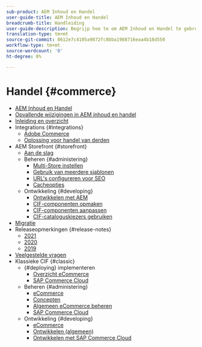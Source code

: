 ```yaml
---
sub-product: AEM Inhoud en Handel
user-guide-title: AEM Inhoud en Handel
breadcrumb-title: Handleiding
user-guide-description: Begrijp hoe te om AEM Inhoud en Handel te gebruiken en te beheren.
translation-type: tm+mt
source-git-commit: 8612e7c4105a9872fc8bba1988716eaa4b18d550
workflow-type: tm+mt
source-wordcount: '0'
ht-degree: 0%

---
```



# Handel {#commerce}

+ [AEM Inhoud en Handel](/help/commerce/home.md)
+ [Opvallende wijzigingen in AEM inhoud en handel](cif/changes.md)
+ [Inleiding en overzicht](cif/introduction.md)
+ Integrations {#integrations}
   + [Adobe Commerce](cif/integrating/magento.md)
   + [Oplossing voor handel van derden](cif/integrating/third-party.md)
+ AEM Storefront {#storefront}
   + [Aan de slag](cif/getting-started.md)
   + Beheren {#administering}
      + [Multi-Store instellen](cif/configuring/multi-store-setup.md)
      + [Gebruik van meerdere sjablonen](cif/configuring/multi-template-usage.md)
      + [URL&#39;s configureren voor SEO](cif/configuring/advanced-url-configuration.md)
      + [Cacheopties](cif/configuring/caching.md)
   + Ontwikkeling {#developing}
      + [Ontwikkelen met AEM](cif/develop.md)
      + [CIF-componenten opmaken](cif/customizing/style-cif-component.md)
      + [CIF-componenten aanpassen](cif/customizing/customize-cif-components.md)
      + [CIF-cataloguskiezers gebruiken](cif/customizing/use-cif-pickers.md)
+ [Migratie](cif/migration.md)
+ Releaseopmerkingen {#release-notes}
   + [2021](cif/release-notes/release-notes-2021.md)
   + [2020](cif/release-notes/release-notes-2020.md)
   + [2019](cif/release-notes/release-notes-2019.md)
+ [Veelgestelde vragen](cif/faq.md)
+ Klassieke CIF {#classic}
   + {#deploying} implementeren
      + [Overzicht eCommerce](/help/commerce/cif-classic/deploying/ecommerce.md)
      + [SAP Commerce Cloud](/help/commerce/cif-classic/deploying/sap-commerce-cloud.md)
   + Beheren {#administering}
      + [eCommerce](/help/commerce/cif-classic/administering/ecommerce.md)
      + [Concepten](/help/commerce/cif-classic/administering/concepts.md)
      + [Algemeen eCommerce beheren](/help/commerce/cif-classic/administering/generic.md)
      + [SAP Commerce Cloud](/help/commerce/cif-classic/administering/sap-commerce-cloud.md)
   + Ontwikkeling {#developing}
      + [eCommerce](/help/commerce/cif-classic/developing/ecommerce.md)
      + [Ontwikkelen (algemeen)](/help/commerce/cif-classic/developing/generic.md)
      + [Ontwikkelen met SAP Commerce Cloud](/help/commerce/cif-classic/developing/sap-commerce-cloud.md)
